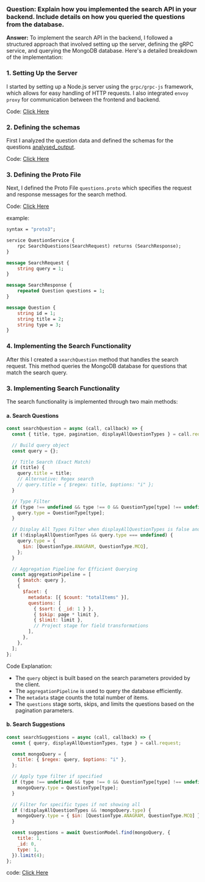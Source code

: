 ### Question: Explain how you implemented the search API in your backend. Include details on how you queried the questions from the database.

**Answer:** To implement the search API in the backend, I followed a structured approach that involved setting up the server, defining the gRPC service, and querying the MongoDB database. Here's a detailed breakdown of the implementation:

### 1. Setting Up the Server

I started by setting up a Node.js server using the `grpc/grpc-js` framework, which allows for easy handling of HTTP requests. I also integrated `envoy proxy` for communication between the frontend and backend.

Code: [Click Here](../server/config/gRPC.js)

### 2. Defining the schemas

First I analyzed the question data and defined the schemas for the questions [analysed_output](../server/seed/speakx_questions_analysis.js).

Code: [Click Here](../server/schemas/questionSchema.js)

### 3. Defining the Proto File

Next, I defined the Proto File `questions.proto` which specifies the request and response messages for the search method.

Code: [Click Here](../proto/questions.proto)

example:

```protobuf
syntax = "proto3";

service QuestionService {
    rpc SearchQuestions(SearchRequest) returns (SearchResponse);
}

message SearchRequest {
    string query = 1;
}

message SearchResponse {
    repeated Question questions = 1;
}

message Question {
    string id = 1;
    string title = 2;
    string type = 3;
}
```

### 4. Implementing the Search Functionality

After this I created a `searchQuestion` method that handles the search request. This method queries the MongoDB database for questions that match the search query.

### 3. Implementing Search Functionality

The search functionality is implemented through two main methods:

#### a. Search Questions

```javascript
const searchQuestion = async (call, callback) => {
  const { title, type, pagination, displayAllQuestionTypes } = call.request;

  // Build query object
  const query = {};

  // Title Search (Exact Match)
  if (title) {
    query.title = title;
    // Alternative: Regex search
    // query.title = { $regex: title, $options: "i" };
  }

  // Type Filter
  if (type !== undefined && type !== 0 && QuestionType[type] !== undefined) {
    query.type = QuestionType[type];
  }

  // Display All Types Filter when displayAllQuestionTypes is false and type is not provided
  if (!displayAllQuestionTypes && query.type === undefined) {
    query.type = {
      $in: [QuestionType.ANAGRAM, QuestionType.MCQ],
    };
  }

  // Aggregation Pipeline for Efficient Querying
  const aggregationPipeline = [
    { $match: query },
    {
      $facet: {
        metadata: [{ $count: "totalItems" }],
        questions: [
          { $sort: { _id: 1 } },
          { $skip: page * limit },
          { $limit: limit },
          // Project stage for field transformations
        ],
      },
    },
  ];
};
```

Code Explanation:

- The `query` object is built based on the search parameters provided by the client.
- The `aggregationPipeline` is used to query the database efficiently.
- The `metadata` stage counts the total number of items.
- The `questions` stage sorts, skips, and limits the questions based on the pagination parameters.

#### b. Search Suggestions

```javascript
const searchSuggestions = async (call, callback) => {
  const { query, displayAllQuestionTypes, type } = call.request;

  const mongoQuery = {
    title: { $regex: query, $options: "i" },
  };

  // Apply type filter if specified
  if (type !== undefined && type !== 0 && QuestionType[type] !== undefined) {
    mongoQuery.type = QuestionType[type];
  }

  // Filter for specific types if not showing all
  if (!displayAllQuestionTypes && !mongoQuery.type) {
    mongoQuery.type = { $in: [QuestionType.ANAGRAM, QuestionType.MCQ] };
  }

  const suggestions = await QuestionModel.find(mongoQuery, {
    title: 1,
    _id: 0,
    type: 1,
  }).limit(4);
};
```

code: [Click Here](../server/methods/index.js)
